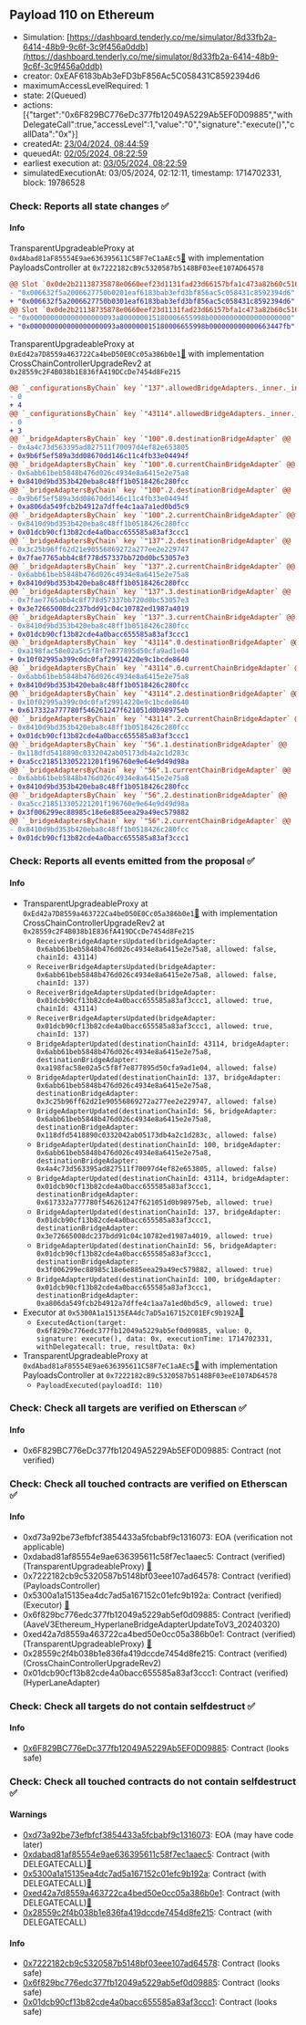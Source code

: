 ## Payload 110 on Ethereum

- Simulation: [https://dashboard.tenderly.co/me/simulator/8d33fb2a-6414-48b9-9c6f-3c9f456a0ddb](https://dashboard.tenderly.co/me/simulator/8d33fb2a-6414-48b9-9c6f-3c9f456a0ddb)
- creator: 0xEAF6183bAb3eFD3bF856Ac5C058431C8592394d6
- maximumAccessLevelRequired: 1
- state: 2(Queued)
- actions: [{"target":"0x6F829BC776eDc377fb12049A5229Ab5EF0D09885","withDelegateCall":true,"accessLevel":1,"value":"0","signature":"execute()","callData":"0x"}]
- createdAt: [23/04/2024, 08:44:59](https://etherscan.io/tx/0x73a1dd5556e7638a663aa515ddc6c97ed6b44fdc39b4fde1ff4c4423b93a1b09)
- queuedAt: [02/05/2024, 08:22:59](https://etherscan.io/tx/0xef35b49ee06b23f5768c8b7be47d035dfc0a68361a5d972cc9226f31a1ae1efb)
- earliest execution at: [03/05/2024, 08:22:59](https://www.epochconverter.com/countdown?q=1714724579)
- simulatedExecutionAt: 03/05/2024, 02:12:11, timestamp: 1714702331, block: 19786528
### Check: Reports all state changes :white_check_mark:

#### Info


TransparentUpgradeableProxy at `0xdAbad81aF85554E9ae636395611C58F7eC1aAEc5`[:ghost:](https://github.com/bgd-labs/aave-address-book "GovernanceV3Ethereum.PAYLOADS_CONTROLLER") with implementation PayloadsController at `0x7222182cB9c5320587b5148BF03eeE107AD64578`
```diff
@@ Slot `0x0de2b21138735878e0660eef23d1131fad23d66157bfa1c473a82b60c5169926` @@
- "0x006632f5a2006627750b0201eaf6183bab3efd3bf856ac5c058431c8592394d6"
+ "0x006632f5a2006627750b0301eaf6183bab3efd3bf856ac5c058431c8592394d6"
@@ Slot `0x0de2b21138735878e0660eef23d1131fad23d66157bfa1c473a82b60c5169927` @@
- "0x000000000000000000093a800000015180006655998b00000000000000000000"
+ "0x000000000000000000093a800000015180006655998b000000000000663447fb"
```

TransparentUpgradeableProxy at `0xEd42a7D8559a463722Ca4beD50E0Cc05a386b0e1`[:ghost:](https://github.com/bgd-labs/aave-address-book "GovernanceV3Ethereum.CROSS_CHAIN_CONTROLLER") with implementation CrossChainControllerUpgradeRev2 at `0x28559c2F4B038b1E836fA419DCcDe7454d8Fe215`
```diff
@@ `_configurationsByChain` key `"137".allowedBridgeAdapters._inner._indexes.0x00000000000000000000000001dcb90cf13b82cde4a0bacc655585a83af3ccc1` @@
- 0
+ 4
@@ `_configurationsByChain` key `"43114".allowedBridgeAdapters._inner._indexes.0x00000000000000000000000001dcb90cf13b82cde4a0bacc655585a83af3ccc1` @@
- 0
+ 3
@@ `_bridgeAdaptersByChain` key `"100".0.destinationBridgeAdapter` @@
- 0x4a4c73d563395ad827511f70097d4ef82e653805
+ 0x9b6f5ef589a3dd08670dd146c11c4fb33e04494f
@@ `_bridgeAdaptersByChain` key `"100".0.currentChainBridgeAdapter` @@
- 0x6abb61beb5848b476d026c4934e8a6415e2e75a8
+ 0x8410d9bd353b420eba8c48ff1b0518426c280fcc
@@ `_bridgeAdaptersByChain` key `"100".2.destinationBridgeAdapter` @@
- 0x9b6f5ef589a3dd08670dd146c11c4fb33e04494f
+ 0xa806da549fcb2b4912a7dffe4c1aa7a1ed0bd5c9
@@ `_bridgeAdaptersByChain` key `"100".2.currentChainBridgeAdapter` @@
- 0x8410d9bd353b420eba8c48ff1b0518426c280fcc
+ 0x01dcb90cf13b82cde4a0bacc655585a83af3ccc1
@@ `_bridgeAdaptersByChain` key `"137".2.destinationBridgeAdapter` @@
- 0x3c25b96ff62d21e90556869272a277ee2e229747
+ 0x7fae7765abb4c8f778d57337bb720d0bc53057e3
@@ `_bridgeAdaptersByChain` key `"137".2.currentChainBridgeAdapter` @@
- 0x6abb61beb5848b476d026c4934e8a6415e2e75a8
+ 0x8410d9bd353b420eba8c48ff1b0518426c280fcc
@@ `_bridgeAdaptersByChain` key `"137".3.destinationBridgeAdapter` @@
- 0x7fae7765abb4c8f778d57337bb720d0bc53057e3
+ 0x3e72665008dc237bdd91c04c10782ed1987a4019
@@ `_bridgeAdaptersByChain` key `"137".3.currentChainBridgeAdapter` @@
- 0x8410d9bd353b420eba8c48ff1b0518426c280fcc
+ 0x01dcb90cf13b82cde4a0bacc655585a83af3ccc1
@@ `_bridgeAdaptersByChain` key `"43114".0.destinationBridgeAdapter` @@
- 0xa198fac58e02a5c5f8f7e877895d50cfa9ad1e04
+ 0x10f02995a399c0dc0faf29914220e9c1bcde8640
@@ `_bridgeAdaptersByChain` key `"43114".0.currentChainBridgeAdapter` @@
- 0x6abb61beb5848b476d026c4934e8a6415e2e75a8
+ 0x8410d9bd353b420eba8c48ff1b0518426c280fcc
@@ `_bridgeAdaptersByChain` key `"43114".2.destinationBridgeAdapter` @@
- 0x10f02995a399c0dc0faf29914220e9c1bcde8640
+ 0x617332a777780f546261247f621051d0b98975eb
@@ `_bridgeAdaptersByChain` key `"43114".2.currentChainBridgeAdapter` @@
- 0x8410d9bd353b420eba8c48ff1b0518426c280fcc
+ 0x01dcb90cf13b82cde4a0bacc655585a83af3ccc1
@@ `_bridgeAdaptersByChain` key `"56".1.destinationBridgeAdapter` @@
- 0x118dfd5418890c0332042ab05173db4a2c1d283c
+ 0xa5cc218513305221201f196760e9e64e9d49d98a
@@ `_bridgeAdaptersByChain` key `"56".1.currentChainBridgeAdapter` @@
- 0x6abb61beb5848b476d026c4934e8a6415e2e75a8
+ 0x8410d9bd353b420eba8c48ff1b0518426c280fcc
@@ `_bridgeAdaptersByChain` key `"56".2.destinationBridgeAdapter` @@
- 0xa5cc218513305221201f196760e9e64e9d49d98a
+ 0x3f006299ec88985c18e6e885eea29a49ec579882
@@ `_bridgeAdaptersByChain` key `"56".2.currentChainBridgeAdapter` @@
- 0x8410d9bd353b420eba8c48ff1b0518426c280fcc
+ 0x01dcb90cf13b82cde4a0bacc655585a83af3ccc1
```


### Check: Reports all events emitted from the proposal :white_check_mark:

#### Info

- TransparentUpgradeableProxy at `0xEd42a7D8559a463722Ca4beD50E0Cc05a386b0e1`[:ghost:](https://github.com/bgd-labs/aave-address-book "GovernanceV3Ethereum.CROSS_CHAIN_CONTROLLER") with implementation CrossChainControllerUpgradeRev2 at `0x28559c2F4B038b1E836fA419DCcDe7454d8Fe215`
  - `ReceiverBridgeAdaptersUpdated(bridgeAdapter: 0x6abb61beb5848b476d026c4934e8a6415e2e75a8, allowed: false, chainId: 43114)`
  - `ReceiverBridgeAdaptersUpdated(bridgeAdapter: 0x6abb61beb5848b476d026c4934e8a6415e2e75a8, allowed: false, chainId: 137)`
  - `ReceiverBridgeAdaptersUpdated(bridgeAdapter: 0x01dcb90cf13b82cde4a0bacc655585a83af3ccc1, allowed: true, chainId: 43114)`
  - `ReceiverBridgeAdaptersUpdated(bridgeAdapter: 0x01dcb90cf13b82cde4a0bacc655585a83af3ccc1, allowed: true, chainId: 137)`
  - `BridgeAdapterUpdated(destinationChainId: 43114, bridgeAdapter: 0x6abb61beb5848b476d026c4934e8a6415e2e75a8, destinationBridgeAdapter: 0xa198fac58e02a5c5f8f7e877895d50cfa9ad1e04, allowed: false)`
  - `BridgeAdapterUpdated(destinationChainId: 137, bridgeAdapter: 0x6abb61beb5848b476d026c4934e8a6415e2e75a8, destinationBridgeAdapter: 0x3c25b96ff62d21e90556869272a277ee2e229747, allowed: false)`
  - `BridgeAdapterUpdated(destinationChainId: 56, bridgeAdapter: 0x6abb61beb5848b476d026c4934e8a6415e2e75a8, destinationBridgeAdapter: 0x118dfd5418890c0332042ab05173db4a2c1d283c, allowed: false)`
  - `BridgeAdapterUpdated(destinationChainId: 100, bridgeAdapter: 0x6abb61beb5848b476d026c4934e8a6415e2e75a8, destinationBridgeAdapter: 0x4a4c73d563395ad827511f70097d4ef82e653805, allowed: false)`
  - `BridgeAdapterUpdated(destinationChainId: 43114, bridgeAdapter: 0x01dcb90cf13b82cde4a0bacc655585a83af3ccc1, destinationBridgeAdapter: 0x617332a777780f546261247f621051d0b98975eb, allowed: true)`
  - `BridgeAdapterUpdated(destinationChainId: 137, bridgeAdapter: 0x01dcb90cf13b82cde4a0bacc655585a83af3ccc1, destinationBridgeAdapter: 0x3e72665008dc237bdd91c04c10782ed1987a4019, allowed: true)`
  - `BridgeAdapterUpdated(destinationChainId: 56, bridgeAdapter: 0x01dcb90cf13b82cde4a0bacc655585a83af3ccc1, destinationBridgeAdapter: 0x3f006299ec88985c18e6e885eea29a49ec579882, allowed: true)`
  - `BridgeAdapterUpdated(destinationChainId: 100, bridgeAdapter: 0x01dcb90cf13b82cde4a0bacc655585a83af3ccc1, destinationBridgeAdapter: 0xa806da549fcb2b4912a7dffe4c1aa7a1ed0bd5c9, allowed: true)`
- Executor at `0x5300A1a15135EA4dc7aD5a167152C01EFc9b192A`[:ghost:](https://github.com/bgd-labs/aave-address-book "AaveV2Ethereum.POOL_ADMIN, AaveV2EthereumAMM.POOL_ADMIN, AaveV3Ethereum.ACL_ADMIN, GovernanceV3Ethereum.EXECUTOR_LVL_1")
  - `ExecutedAction(target: 0x6f829bc776edc377fb12049a5229ab5ef0d09885, value: 0, signature: execute(), data: 0x, executionTime: 1714702331, withDelegatecall: true, resultData: 0x)`
- TransparentUpgradeableProxy at `0xdAbad81aF85554E9ae636395611C58F7eC1aAEc5`[:ghost:](https://github.com/bgd-labs/aave-address-book "GovernanceV3Ethereum.PAYLOADS_CONTROLLER") with implementation PayloadsController at `0x7222182cB9c5320587b5148BF03eeE107AD64578`
  - `PayloadExecuted(payloadId: 110)`

### Check: Check all targets are verified on Etherscan :white_check_mark:

#### Info

- 0x6F829BC776eDc377fb12049A5229Ab5EF0D09885: Contract (not verified) 

### Check: Check all touched contracts are verified on Etherscan :white_check_mark:

#### Info

- 0xd73a92be73efbfcf3854433a5fcbabf9c1316073: EOA (verification not applicable)
- 0xdabad81af85554e9ae636395611c58f7ec1aaec5: Contract (verified) (TransparentUpgradeableProxy) [:ghost:](https://github.com/bgd-labs/aave-address-book "GovernanceV3Ethereum.PAYLOADS_CONTROLLER")
- 0x7222182cb9c5320587b5148bf03eee107ad64578: Contract (verified) (PayloadsController) 
- 0x5300a1a15135ea4dc7ad5a167152c01efc9b192a: Contract (verified) (Executor) [:ghost:](https://github.com/bgd-labs/aave-address-book "AaveV2Ethereum.POOL_ADMIN, AaveV2EthereumAMM.POOL_ADMIN, AaveV3Ethereum.ACL_ADMIN, GovernanceV3Ethereum.EXECUTOR_LVL_1")
- 0x6f829bc776edc377fb12049a5229ab5ef0d09885: Contract (verified) (AaveV3Ethereum_HyperlaneBridgeAdapterUpdateToV3_20240320) 
- 0xed42a7d8559a463722ca4bed50e0cc05a386b0e1: Contract (verified) (TransparentUpgradeableProxy) [:ghost:](https://github.com/bgd-labs/aave-address-book "GovernanceV3Ethereum.CROSS_CHAIN_CONTROLLER")
- 0x28559c2f4b038b1e836fa419dccde7454d8fe215: Contract (verified) (CrossChainControllerUpgradeRev2) 
- 0x01dcb90cf13b82cde4a0bacc655585a83af3ccc1: Contract (verified) (HyperLaneAdapter) 

### Check: Check all targets do not contain selfdestruct :white_check_mark:

#### Info

- [0x6F829BC776eDc377fb12049A5229Ab5EF0D09885](https://etherscan.io/address/0x6F829BC776eDc377fb12049A5229Ab5EF0D09885): Contract (looks safe)

### Check: Check all touched contracts do not contain selfdestruct :white_check_mark:

#### Warnings

- [0xd73a92be73efbfcf3854433a5fcbabf9c1316073](https://etherscan.io/address/0xd73a92be73efbfcf3854433a5fcbabf9c1316073): EOA (may have code later)
- [0xdabad81af85554e9ae636395611c58f7ec1aaec5](https://etherscan.io/address/0xdabad81af85554e9ae636395611c58f7ec1aaec5): Contract (with DELEGATECALL)[:ghost:](https://github.com/bgd-labs/aave-address-book "GovernanceV3Ethereum.PAYLOADS_CONTROLLER")
- [0x5300a1a15135ea4dc7ad5a167152c01efc9b192a](https://etherscan.io/address/0x5300a1a15135ea4dc7ad5a167152c01efc9b192a): Contract (with DELEGATECALL)[:ghost:](https://github.com/bgd-labs/aave-address-book "AaveV2Ethereum.POOL_ADMIN, AaveV2EthereumAMM.POOL_ADMIN, AaveV3Ethereum.ACL_ADMIN, GovernanceV3Ethereum.EXECUTOR_LVL_1")
- [0xed42a7d8559a463722ca4bed50e0cc05a386b0e1](https://etherscan.io/address/0xed42a7d8559a463722ca4bed50e0cc05a386b0e1): Contract (with DELEGATECALL)[:ghost:](https://github.com/bgd-labs/aave-address-book "GovernanceV3Ethereum.CROSS_CHAIN_CONTROLLER")
- [0x28559c2f4b038b1e836fa419dccde7454d8fe215](https://etherscan.io/address/0x28559c2f4b038b1e836fa419dccde7454d8fe215): Contract (with DELEGATECALL)

#### Info

- [0x7222182cb9c5320587b5148bf03eee107ad64578](https://etherscan.io/address/0x7222182cb9c5320587b5148bf03eee107ad64578): Contract (looks safe)
- [0x6f829bc776edc377fb12049a5229ab5ef0d09885](https://etherscan.io/address/0x6f829bc776edc377fb12049a5229ab5ef0d09885): Contract (looks safe)
- [0x01dcb90cf13b82cde4a0bacc655585a83af3ccc1](https://etherscan.io/address/0x01dcb90cf13b82cde4a0bacc655585a83af3ccc1): Contract (looks safe)

